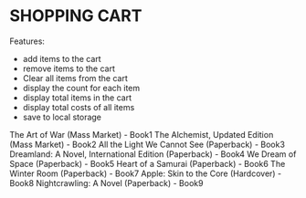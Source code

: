 # SHOPPING CART

Features:

* add items to the cart 
* remove items to the cart
* Clear all items from the cart
* display the count for each item
* display total items in the cart
* display total costs of all items
* save to local storage



The Art of War (Mass Market) - Book1
The Alchemist, Updated Edition (Mass Market) - Book2
All the Light We Cannot See (Paperback) - Book3 
Dreamland: A Novel, International Edition (Paperback) - Book4
We Dream of Space (Paperback) - Book5
Heart of a Samurai (Paperback) - Book6
The Winter Room (Paperback) - Book7
Apple: Skin to the Core (Hardcover) - Book8
Nightcrawling: A Novel (Paperback) - Book9


